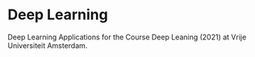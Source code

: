 # Deep Learning

Deep Learning Applications for the Course Deep Leaning (2021) at Vrije Universiteit Amsterdam.

